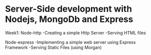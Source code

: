 # Server-Side development with Nodejs, MongoDb and Express

Week1:
Node-http
-Creating a simple Http Server
-Serving HTML files

Node-express
-Implementing a simple web server using Express Framework
-Serving Static Files (using Morgan)
